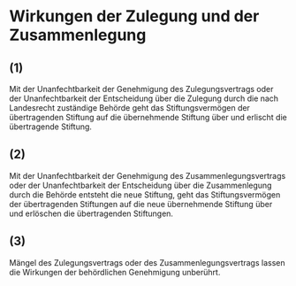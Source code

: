 # Wirkungen der Zulegung und der Zusammenlegung



## (1)

 Mit der Unanfechtbarkeit der Genehmigung des Zulegungsvertrags oder der Unanfechtbarkeit der Entscheidung über die Zulegung durch die nach Landesrecht zuständige Behörde geht das Stiftungsvermögen der übertragenden Stiftung auf die übernehmende Stiftung über und erlischt die übertragende Stiftung.

## (2)

 Mit der Unanfechtbarkeit der Genehmigung des Zusammenlegungsvertrags oder der Unanfechtbarkeit der Entscheidung über die Zusammenlegung durch die Behörde entsteht die neue Stiftung, geht das Stiftungsvermögen der übertragenden Stiftungen auf die neue übernehmende Stiftung über und erlöschen die übertragenden Stiftungen.

## (3)

 Mängel des Zulegungsvertrags oder des Zusammenlegungsvertrags lassen die Wirkungen der behördlichen Genehmigung unberührt. 

